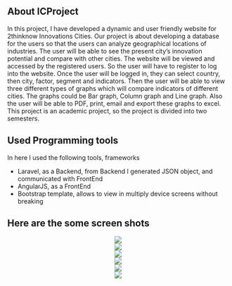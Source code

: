 ## About ICProject

In this project, I have developed a dynamic and user friendly website for 2thinknow Innovations Cities. Our project is about developing a database for the users so that the users can analyze geographical locations of industries. The user will be able to see the present city’s innovation potential and compare with other cities. The website will be viewed and accessed by the registered users. So the user will have to register to log into the website. Once the user will be logged in, they can select country, then city, factor, segment and indicators. Then the user will be able to view three different types of graphs which will compare indicators of different cities. The graphs could be Bar graph, Column graph and Line graph. Also the user will be able to PDF, print, email and export these graphs to excel. This project is an academic project, so the project is divided into two semesters. 

## Used Programming tools

In here I used the following tools, frameworks
- Laravel, as a Backend, from Backend I generated JSON object, and communicated with FrontEnd
- AngularJS, as a FrontEnd
- Bootstrap template, allows to view in multiply device screens without breaking

## Here are the some screen shots
<p align="center">
<img src="http://icproj.tsog.info/scr/admin_home.png"><br>
<img src="http://icproj.tsog.info/scr/city_edit.png"><br>
<img src="http://icproj.tsog.info/scr/data_calculation.png"><br>
<img src="http://icproj.tsog.info/scr/report_full.png"><br>
<img src="http://icproj.tsog.info/scr/user_manage.png"><br>
<img src="http://icproj.tsog.info/scr/set_dictionary_data.png"><br>
</p>
